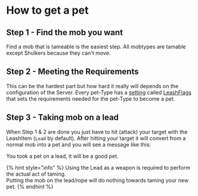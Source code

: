 # How to get a pet

## Step 1 - Find the mob you want

Find a mob that is tameable is the easiest step. All mobtypes are tamable except Shulkers because they can't move.

## Step 2 - Meeting the Requirements

This can be the hardest part but how hard it really will depends on the configuration of the Server. Every pet-Type has a [setting](../setup/configurations/pet-config.yml.md) called [LeashFlags](../systems/leashflag.md) that sets the requirements needed for the pet-Type to become a pet.

## Step 3 - Taking mob on a lead

When Step 1 & 2 are done you just have to hit \(attack\) your target with the LeashItem \(`Lead` by default\). After hitting your target it will convert from a normal mob into a pet and you will see a message like this:

You took a pet on a lead, it will be a good pet.

{% hint style="info" %}
Using the Lead as a weapon is required to perform the actual act of taming.  
Putting the mob on the lead/rope will do nothing towards taming your new pet.
{% endhint %}

